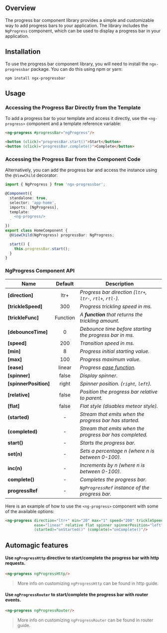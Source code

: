 ## Overview

The progress bar component library provides a simple and customizable way to add progress bars to your application. The library includes the `NgProgress` component, which can be used to display a progress bar in your application.

## Installation

To use the progress bar component library, you will need to install the `ngx-progressbar` package. You can do this using npm or yarn:

```
npm install ngx-progressbar
```

## Usage

### Accessing the Progress Bar Directly from the Template

To add a progress bar to your template and access it directly, use the `<ng-progress>` component and a template reference variable:

```html
<ng-progress #progressBar="ngProgress"/>

<button (click)="progressBar.start()">Start</button>
<button (click)="progressBar.complete()">Complete</button>
```

### Accessing the Progress Bar from the Component Code

Alternatively, you can add the progress bar and access the instance using the `@ViewChild` decorator:

```typescript
import { NgProgress } from 'ngx-progressbar';

@Component({
  standalone: true,
  selector: 'app-home',
  imports: [NgProgress],
  template: `
    <ng-progress/>
  `
})
export class HomeComponent {
  @ViewChild(NgProgress) progressBar: NgProgress;

  start() {
    this.progressBar.start();
  }
}
```

### NgProgress Component API

| Name                  | Default  | Description                                                |
|-----------------------|:--------:|------------------------------------------------------------|
| **[direction]**       |   ltr+   | *Progress bar direction (`ltr+`, `ltr-`, `rtl+`, `rtl-`).* |
| **[trickleSpeed]**    |   300    | *Progress trickling speed in ms.*                          |
| **[trickleFunc]**     | Function | *A **function** that returns the trickling amount.*        |
| **[debounceTime]**    |    0     | *Debounce time before starting the progress bar in ms.*    |
| **[speed]**           |   200    | *Transition speed in ms.*                                  |
| **[min]**             |    8     | *Progress initial starting value.*                         |
| **[max]**             |   100    | *Progress maximum value.*                                  |
| **[ease]**            |  linear  | *Progress [ease function](http://easings.net/).*           |
| **[spinner]**         |  false   | *Display spinner.*                                         |
| **[spinnerPosition]** |  right   | *Spinner position. (`right`, `left`).*                     |
| **[relative]**        |  false   | *Position the progress bar relative to parent.*            |
| **[flat]**            |  false   | *Flat style (disables meteor style).*                      |
| **(started)**         |    -     | *Stream that emits when the progress bar has started.*     |
| **(completed)**       |    -     | *Stream that emits when the progress bar has completed.*   |
| **start()**           |    -     | *Starts the progress bar.*                                 |
| **set(n)**            |    -     | *Sets a percentage n (where n is between 0-100).*          |
| **inc(n)**            |    -     | *Increments by n (where n is between 0-100).*              |
| **complete()**        |    -     | *Completes the progress bar.*                              |
| **progressRef**       |    -     | *`NgProgressRef` instance of the progress bar.*            |


Here is an example of how to use the `<ng-progress>` component with some of the available options:

```html
<ng-progress direction="ltr+" min="20" max="1" speed="200" trickleSpeed="300"
             ease="linear" relative flat spinner spinnerPosition="left"
             (started)="onStarted()" (complete)="onComplete()"/>
```

## Automagic features

#### Use `ngProgressHttp` directive to start/complete the progress bar with http requests.

```html
<ng-progress ngProgressHttp/>
```

 > More info on customizing `ngProgressHttp` can be found in http guide.

#### Use `ngProgressRouter` to start/complete the progress bar with router events.

```html
<ng-progress ngProgressRouter/>
```

> More info on customizing `ngProgressRouter` can be found in router guide.
